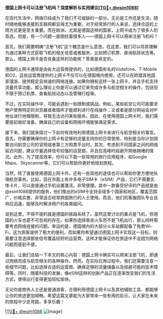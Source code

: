 **德国上网卡可以注册飞机吗？深度解析与实用建议[[TG💪+ @esim1088](https://t.me/s/esim1088)]**

在现代生活中，网络已经成为了我们不可或缺的一部分。无论是工作还是生活，随时随地能够连接到互联网都显得尤为重要。对于经常旅行的人来说，选择合适的上网方式更是至关重要。而在欧洲，尤其是德国这样的国家，上网卡成为了很多人的首选。但是，有一个问题一直困扰着很多人——德国上网卡可以用来注册飞机吗？

首先，我们需要明确“注册飞机”这个概念是什么意思。在这里，我们可以将其理解为通过某种方式获取飞机的相关信息或者服务，比如预订机票、查询航班状态等。那么，德国上网卡是否具备这样的功能呢？答案是肯定的。

德国的上网卡通常是由各大运营商提供的，比如德国有名的Vodafone、T-Mobile和O2。这些运营商提供的上网卡不仅可以在德国境内使用，还可以在欧盟其他国家漫游，提供稳定且快速的网络连接。如果你拥有这样一张上网卡，并且手机支持流量共享功能，那么理论上你是可以通过它来完成许多与航空相关的操作，包括但不限于预订机票、查看航班动态以及管理行程等。

不过，在实际操作中，可能会遇到一些限制或挑战。例如，某些航空公司可能要求用户使用特定的浏览器或者插件才能顺利进行在线操作；又或者是部分网站会对IP地址进行地理限制，导致无法访问某些服务。因此，在使用德国上网卡时，我们需要提前做好准备，确保自己的设备和网络环境能够满足需求。

接下来，我们就来探讨一下如何有效地利用德国上网卡来进行与航空相关的事宜。首先，你需要确保你的上网卡有足够的流量支持你的日常使用，特别是当你计划频繁访问航空公司的官网或者第三方购票平台时。其次，考虑到不同国家之间的网络延迟问题，建议尽量选择信号较强的运营商，并且在高峰时段避开网络拥堵的情况。此外，为了提高效率，你可以下载一些常用的旅行应用程序，如Google Maps、Skyscanner等，它们可以帮助你更好地规划旅程。

当然，除了直接使用德国上网卡外，还有一些其他的途径也可以帮助你更方便地处理航空事务。比如，现在市面上有许多电子SIM卡（eSIM）产品，它们不需要实体卡片，可以直接通过手机设置激活，非常便捷。其中一款备受好评的产品就是由@esim1088提供的服务，他们推出的eSIM卡支持全球多个国家和地区，覆盖范围广，价格实惠，非常适合经常跨国旅行的人士使用。而且，他们的客服团队专业且响应迅速，能够及时解决用户的各类疑问。

说到这里，不得不提的就是德国的铁路系统了。虽然这里讨论的重点是飞机，但德国的火车也是不可忽视的存在。如果你选择乘坐火车而不是飞机出行，那么同样需要考虑网络连接的问题。幸运的是，德国境内的大部分火车站都配备了免费Wi-Fi，这为旅客提供了极大的便利。而如果你希望通过德国上网卡实现这一目标，则需要注意选择那些信号覆盖较好的运营商，这样才能保证你在旅途中不会因为网络问题而感到不便。

最后，让我们总结一下本文的核心内容：德国上网卡确实可以用来注册飞机，即通过网络完成与航空相关的各种操作。然而，在实际应用过程中，我们还需要注意一些细节问题，比如选择合适的运营商、确保足够的流量储备以及规避可能的技术障碍等。同时，随着科技的发展，像eSIM这样的创新产品正在逐渐改变我们的生活方式，使得出行变得更加轻松愉快。

无论你是商务人士还是普通游客，合理利用德国上网卡以及其他辅助工具，都能够让你的旅途更加顺畅。希望这篇文章能为大家带来一些有用的启示，让大家在未来的旅程中少走弯路，多享乐趣！

[[TG💪+ @esim1088](https://t.me/s/esim1088) ![Image](https://i.postimg.cc/4NQfJmqS/Snipaste-2025-05-13-00-14-12.png)]